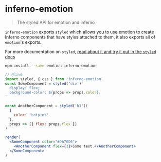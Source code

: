 # inferno-emotion

> The styled API for emotion and inferno

`inferno-emotion` exports `styled` which allows you to use emotion to create Inferno components that have styles attached to them, it also exports all of `emotion`'s exports.

For more documentation on `styled`, [read about it and try it out in the `styled` docs](https://emotion.sh/docs/styled)

```bash
npm install --save emotion inferno-emotion
```

```jsx
// @live
import styled, { css } from 'inferno-emotion'
const SomeComponent = styled('div')`
  display: flex;
  background-color: ${props => props.color};
`

const AnotherComponent = styled('h1')(
  {
    color: 'hotpink'
  },
  props => ({ flex: props.flex })
)

render(
  <SomeComponent color="#DA70D6">
    <AnotherComponent flex={1}>Some text.</AnotherComponent>
  </SomeComponent>
)
```
